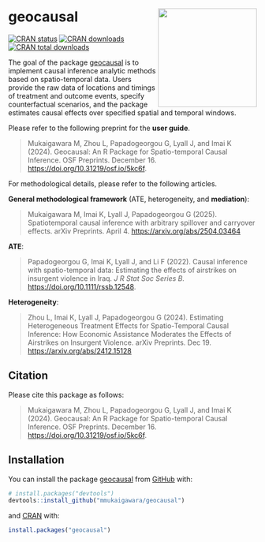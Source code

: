 
<!-- README.md is generated from README.Rmd. Please edit that file -->

# geocausal <a href="https://github.com/mmukaigawara/geocausal"><img src="inst/figure/logo.png" align="right" height="200" /></a>

<!-- badges: start -->

[![CRAN
status](https://www.r-pkg.org/badges/version/geocausal)](https://CRAN.R-project.org/package=geocausal)
[![CRAN
downloads](https://cranlogs.r-pkg.org/badges/geocausal)](https://cran.r-project.org/package=geocausal)
[![CRAN total
downloads](https://cranlogs.r-pkg.org/badges/grand-total/geocausal)](https://cran.r-project.org/package=geocausal)
<!-- badges: end -->

The goal of the package
[geocausal](https://github.com/mmukaigawara/geocausal) is to implement
causal inference analytic methods based on spatio-temporal data. Users
provide the raw data of locations and timings of treatment and outcome
events, specify counterfactual scenarios, and the package estimates
causal effects over specified spatial and temporal windows.

Please refer to the following preprint for the **user guide**.

> Mukaigawara M, Zhou L, Papadogeorgou G, Lyall J, and Imai K (2024).
> Geocausal: An R Package for Spatio-temporal Causal Inference. OSF
> Preprints. December 16. <https://doi.org/10.31219/osf.io/5kc6f>.

For methodological details, please refer to the following articles.

**General methodological framework** (ATE, heterogeneity, and
**mediation**):

> Mukaigawara M, Imai K, Lyall J, Papadogeorgou G (2025). Spatiotemporal
> causal inference with arbitrary spillover and carryover effects. arXiv
> Preprints. April 4. <https://arxiv.org/abs/2504.03464>

**ATE**:

> Papadogeorgou G, Imai K, Lyall J, and Li F (2022). Causal inference
> with spatio-temporal data: Estimating the effects of airstrikes on
> insurgent violence in Iraq. *J R Stat Soc Series B.*
> <https://doi.org/10.1111/rssb.12548>.

**Heterogeneity**:

> Zhou L, Imai K, Lyall J, Papadogeorgou G (2024). Estimating
> Heterogeneous Treatment Effects for Spatio-Temporal Causal Inference:
> How Economic Assistance Moderates the Effects of Airstrikes on
> Insurgent Violence. arXiv Preprints. Dec 19.
> <https://arxiv.org/abs/2412.15128>

## Citation

Please cite this package as follows:

> Mukaigawara M, Zhou L, Papadogeorgou G, Lyall J, and Imai K (2024).
> Geocausal: An R Package for Spatio-temporal Causal Inference. OSF
> Preprints. December 16. <https://doi.org/10.31219/osf.io/5kc6f>.

## Installation

You can install the package
[geocausal](https://github.com/mmukaigawara/geocausal) from
[GitHub](https://github.com/mmukaigawara/geocausal) with:

``` r
# install.packages("devtools")
devtools::install_github("mmukaigawara/geocausal")
```

and [CRAN](https://cran.r-project.org/package=geocausal) with:

``` r
install.packages("geocausal")
```
